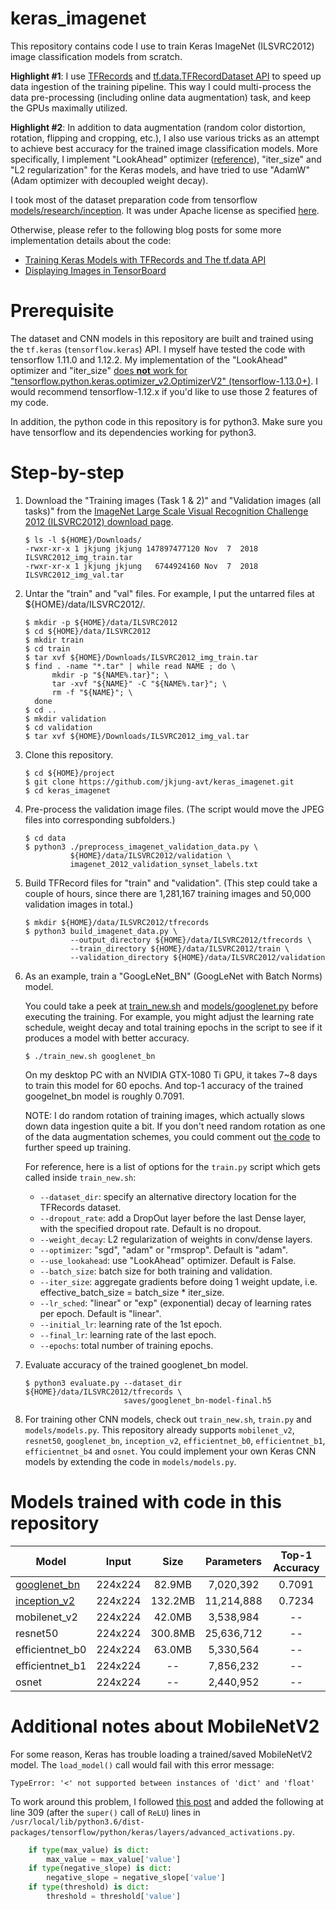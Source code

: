 keras_imagenet
==============

This repository contains code I use to train Keras ImageNet (ILSVRC2012) image classification models from scratch.

**Highlight #1**: I use [TFRecords](https://www.tensorflow.org/tutorials/load_data/tf_records) and [tf.data.TFRecordDataset API](https://www.tensorflow.org/api_docs/python/tf/data/TFRecordDataset) to speed up data ingestion of the training pipeline.  This way I could multi-process the data pre-processing (including online data augmentation) task, and keep the GPUs maximally utilized.

**Highlight #2**: In addition to data augmentation (random color distortion, rotation, flipping and cropping, etc.), I also use various tricks as an attempt to achieve best accuracy for the trained image classification models.  More specifically, I implement "LookAhead" optimizer ([reference](https://arxiv.org/abs/1907.08610)), "iter_size" and "L2 regularization" for the Keras models, and have tried to use "AdamW" (Adam optimizer with decoupled weight decay).

I took most of the dataset preparation code from tensorflow [models/research/inception](https://github.com/tensorflow/models/tree/master/research/inception).  It was under Apache license as specified [here](https://github.com/tensorflow/models/blob/master/LICENSE).

Otherwise, please refer to the following blog posts for some more implementation details about the code:

* [Training Keras Models with TFRecords and The tf.data API](https://jkjung-avt.github.io/tfrecords-for-keras/)
* [Displaying Images in TensorBoard](https://jkjung-avt.github.io/tensorboard-images/)

# Prerequisite

The dataset and CNN models in this repository are built and trained using the `tf.keras` (`tensorflow.keras`) API.  I myself have tested the code with tensorflow 1.11.0 and 1.12.2.  My implementation of the "LookAhead" optimizer and "iter_size" [does **not** work for "tensorflow.python.keras.optimizer_v2.OptimizerV2" (tensorflow-1.13.0+)](https://github.com/keras-team/keras/issues/3556).  I would recommend tensorflow-1.12.x if you'd like to use those 2 features of my code.

In addition, the python code in this repository is for python3.  Make sure you have tensorflow and its dependencies working for python3.

# Step-by-step

1. Download the "Training images (Task 1 & 2)" and "Validation images (all tasks)" from the [ImageNet Large Scale Visual Recognition Challenge 2012 (ILSVRC2012) download page](http://www.image-net.org/challenges/LSVRC/2012/nonpub-downloads).

   ```shell
   $ ls -l ${HOME}/Downloads/
   -rwxr-xr-x 1 jkjung jkjung 147897477120 Nov  7  2018 ILSVRC2012_img_train.tar
   -rwxr-xr-x 1 jkjung jkjung   6744924160 Nov  7  2018 ILSVRC2012_img_val.tar
   ```

2. Untar the "train" and "val" files.  For example, I put the untarred files at ${HOME}/data/ILSVRC2012/.

   ```shell
   $ mkdir -p ${HOME}/data/ILSVRC2012
   $ cd ${HOME}/data/ILSVRC2012
   $ mkdir train
   $ cd train
   $ tar xvf ${HOME}/Downloads/ILSVRC2012_img_train.tar
   $ find . -name "*.tar" | while read NAME ; do \
         mkdir -p "${NAME%.tar}"; \
         tar -xvf "${NAME}" -C "${NAME%.tar}"; \
         rm -f "${NAME}"; \
     done
   $ cd ..
   $ mkdir validation
   $ cd validation
   $ tar xvf ${HOME}/Downloads/ILSVRC2012_img_val.tar
   ```

3. Clone this repository.

   ```shell
   $ cd ${HOME}/project
   $ git clone https://github.com/jkjung-avt/keras_imagenet.git
   $ cd keras_imagenet
   ```

4. Pre-process the validation image files.  (The script would move the JPEG files into corresponding subfolders.)

   ```shell
   $ cd data
   $ python3 ./preprocess_imagenet_validation_data.py \
             ${HOME}/data/ILSVRC2012/validation \
             imagenet_2012_validation_synset_labels.txt
   ```

5. Build TFRecord files for "train" and "validation".  (This step could take a couple of hours, since there are 1,281,167 training images and 50,000 validation images in total.)

   ```shell
   $ mkdir ${HOME}/data/ILSVRC2012/tfrecords
   $ python3 build_imagenet_data.py \
             --output_directory ${HOME}/data/ILSVRC2012/tfrecords \
             --train_directory ${HOME}/data/ILSVRC2012/train \
             --validation_directory ${HOME}/data/ILSVRC2012/validation
   ```

6. As an example, train a "GoogLeNet_BN" (GoogLeNet with Batch Norms) model.

   You could take a peek at [train_new.sh](https://github.com/jkjung-avt/keras_imagenet/blob/master/train_new.sh) and [models/googlenet.py](https://github.com/jkjung-avt/keras_imagenet/blob/master/models/googlenet.py) before executing the training.  For example, you might adjust the learning rate schedule, weight decay and total training epochs in the script to see if it produces a model with better accuracy.

   ```shell
   $ ./train_new.sh googlenet_bn
   ```

   On my desktop PC with an NVIDIA GTX-1080 Ti GPU, it takes 7~8 days to train this model for 60 epochs.  And top-1 accuracy of the trained googelnet_bn model is roughly 0.7091.

   NOTE: I do random rotation of training images, which actually slows down data ingestion quite a bit.  If you don't need random rotation as one of the data augmentation schemes, you could comment out [the code](https://github.com/jkjung-avt/keras_imagenet/blob/master/utils/image_processing.py#L354) to further speed up training.

   For reference, here is a list of options for the `train.py` script which gets called inside `train_new.sh`:

   * `--dataset_dir`: specify an alternative directory location for the TFRecords dataset.
   * `--dropout_rate`: add a DropOut layer before the last Dense layer, with the specified dropout rate.  Default is no dropout.
   * `--weight_decay`: L2 regularization of weights in conv/dense layers.
   * `--optimizer`: "sgd", "adam" or "rmsprop".  Default is "adam".
   * `--use_lookahead`: use "LookAhead" optimizer.  Default is False.
   * `--batch_size`: batch size for both training and validation.
   * `--iter_size`: aggregate gradients before doing 1 weight update, i.e. effective_batch_size = batch_size * iter_size.
   * `--lr_sched`: "linear" or "exp" (exponential) decay of learning rates per epoch.  Default is "linear".
   * `--initial_lr`: learning rate of the 1st epoch.
   * `--final_lr`: learning rate of the last epoch.
   * `--epochs`: total number of training epochs.

7. Evaluate accuracy of the trained googlenet_bn model.

   ```shell
   $ python3 evaluate.py --dataset_dir ${HOME}/data/ILSVRC2012/tfrecords \
                         saves/googlenet_bn-model-final.h5
   ```

8. For training other CNN models, check out `train_new.sh`, `train.py` and `models/models.py`.  This repository already supports `mobilenet_v2`, `resnet50`, `googlenet_bn`, `inception_v2`, `efficientnet_b0`, `efficientnet_b1`, `efficientnet_b4` and `osnet`.  You could implement your own Keras CNN models by extending the code in `models/models.py`.

# Models trained with code in this repository

|      Model                                                                         |  Input  |   Size   | Parameters | Top-1 Accuracy |
| -----------------------------------------------------------------------------------| :-----: | :------: | :--------: | :------------: |
| [googlenet_bn](https://drive.google.com/open?id=1EW-ShppeSkaaqSDiaHIojWEil0jMR93k) | 224x224 |  82.9MB  |  7,020,392 |      0.7091    |
| [inception_v2](https://drive.google.com/open?id=1yWIvHtvnPJIFcc7QMZ7aaW9nK0dbJ6z-) | 224x224 | 132.2MB  | 11,214,888 |      0.7234    |
| mobilenet_v2                                                                       | 224x224 |  42.0MB  |  3,538,984 |       --       |
| resnet50                                                                           | 224x224 | 300.8MB  | 25,636,712 |       --       |
| efficientnet_b0                                                                    | 224x224 |  63.0MB  |  5,330,564 |       --       |
| efficientnet_b1                                                                    | 224x224 |    --    |  7,856,232 |       --       |
| osnet                                                                              | 224x224 |    --    |  2,440,952 |       --       |

# Additional notes about MobileNetV2

For some reason, Keras has trouble loading a trained/saved MobileNetV2 model.  The `load_model()` call would fail with this error message:

  `TypeError: '<' not supported between instances of 'dict' and 'float'`

To work around this problem, I followed [this post](https://github.com/tensorflow/tensorflow/issues/22697#issuecomment-436301471) and added the following at line 309 (after the `super()` call of `ReLU`) lines in `/usr/local/lib/python3.6/dist-packages/tensorflow/python/keras/layers/advanced_activations.py`.

  ```python
      if type(max_value) is dict:
          max_value = max_value['value']
      if type(negative_slope) is dict:
          negative_slope = negative_slope['value']
      if type(threshold) is dict:
          threshold = threshold['value']
  ```
